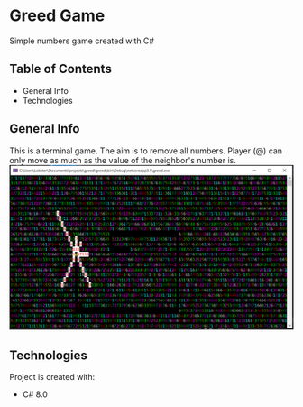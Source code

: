 #  Greed Game
 Simple numbers game created with C#
## Table of Contents
- General Info
- Technologies

## General Info
This is a terminal game. The aim is to remove all numbers. Player (@) can only move as much as the value of the neighbor's number is.
![board screen](./assets/board.png)
## Technologies
Project is created with:
- C# 8.0
